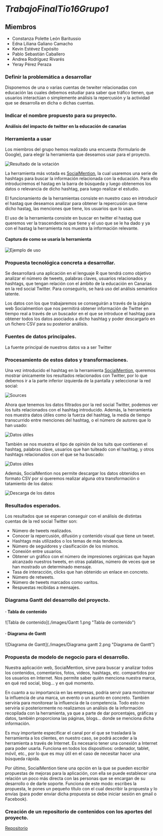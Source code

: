 # *TrabajoFinalTio16Grupo1*

## Miembros
+ Constanza Polette León Baritussio
+ Edna Liliana Galiano Camacho
+ Kevin Estévez Expósito
+ Pablo Sebastián Caballero
+ Andrea Rodríguez Rivarés
+ Yeray Pérez Peraza

### Definir la problemática a desarrollar

Disponemos de una o varias cuentas de twwiter relacionadas con educación las cuales debemos estudiar para
saber que tráfico tienen, que usuarios interactúan o simplemente análisis la repercusión y la actividad que se
desarrolla en dicha o dichas cuentas.

### Indicar el nombre propuesto para su proyecto.

**Análisis del impacto de twitter en la educación de canarias**


### Herramienta a usar

Los miembros del grupo hemos realizado una encuesta (formulario de Google), para elegir la herramienta que deseamos 
usar para el proyecto. 

![Resultado de la votación](./images/votacion.png "Resultado de las votaciones")

La herramienta más votada es [SocialMention](http://www.socialmention.com "SocialMention"), la cual usaremos 
una serie de hashtags para buscar la información relacionada con la educación. Para ello introduciremos el hastag en la barra de búsqueda y luego obtenemos los datos o relevancia de dicho hashtag, para luego realizar el estudio. 

El funcionamiento de la herramientas consiste en nuestro caso en introducir el hastag que deseamos analizar para obtener la repercusión que tiene dicho hastag, las menciones que tiene, los usuarios que lo usan. 

El uso de la herramienta consiste en buscar en twitter el hastag que queremos ver la trascendencia que tiene y el uso que se le ha dado y ya con el hastag la herramienta nos muestra la información relevante.

#### Captura de como se usaría la herramienta

![Ejemplo de uso](./images/socialmention..JPG "Pantallazo de uso de la web")

### Propuesta tecnológica concreta a desarrollar.

Se desarrollará una aplicación en el lenguaje R que tendrá como objetivo analizar el número de tweets, palabras claves, usuarios relacionados y hashtags, que tengan relación con el ámbito de la educación en Canarias en la red social Twitter. Para conseguirlo, se hará uso del análisis semántico latente.

Los datos con los que trabajaremos se conseguirán a través de la página web Socialmention que nos permitirá obtener información de Twitter en tiempo real a través de un buscador en el que se introduce el hashtag para obtener todos los datos asociados a dicho hashtag y poder descargarlo en un fichero CSV para su posterior análisis.

### Fuentes de datos principales.

La fuente principal de nuestros datos va a ser Twitter 

### Procesamiento de estos datos y transformaciones.

Una vez introducido el hashtag en la herramienta [SocialMention](http://www.socialmention.com "SocialMention"), queremos mostrar únicamente los resultados relacionados con Twitter, por lo que debemos ir a la parte inferior izquierda de la pantalla y seleccionar la red social:

![Sources](./images/sources.png "Sources")

Ahora que tenemos los datos filtrados por la red social Twitter, podemos ver los tuits relacionados con el hashtag introducido. Además, la herramienta nos muestra datos útiles como la fuerza del hashtag, la media de tiempo transcurrido entre menciones del hashtag, o el número de autores que lo han usado:

![Datos útiles](./images/useful_data_1.png "Datos útiles")

También se nos muestra el tipo de opinión de los tuits que contienen el hashtag, palabras clave, usuarios que han tuiteado con el hashtag, y otros hashtags relacionados con el que se ha buscado:

![Datos útiles](./images/useful_data_2.png "Datos útiles")

Además, SocialMention nos permite descargar los datos obtenidos en formato CSV por si queremos realizar alguna otra transformación o tatamiento de los datos:

![Descarga de los datos](./images/data_download.png "Descarga de los datos")

### Resultados esperados. 
 Los resultados que se esperan conseguir con el análisis de distintas cuentas de la red social Twitter son:
+ Número de tweets realizados.
+ Conocer la repercusión, difusión y contenido visual que tiene un tweet.
+ Hashtags más utilizados o los temas de más tendencia.
+ Número de seguidores y clasificación de los mismos.
+ Conexión entre usuarios.
+ Obtener un gráfico con el número de impresiones orgánicas que hayan alcanzado nuestros tweets, en otras palabtas, número de veces que se han mostrado un determinado mensaje.
+ Tasa de interacción, clicks que han obtenido un enlace en concreto.
+ Número de retweets.
+ Número de tweets marcados como varitos.
+ Respuestas recibidas a mensajes.

### Diagrama Gantt del desarrollo del proyecto.

#### · Tabla de contenido

![Tabla de contenido](./images/Gantt 1.png "Tabla de contenido")

#### · Diagrama de Gantt

![Diagrama de Gantt](./images/Diagrama gantt 2.png "Diagrama de Gantt")

### Propuesta de modelo de negocio para el desarrollo.
Nuestra aplicación web, SocialMention, sirve para buscar y analizar todos los contenidos, comentarios, fotos, videos, hashtags, etc. compartidos por los usuarios en Internet. Nos permite saber quién menciona nuestra marca, en qué red social, blog... y en qué momento.

En cuanto a su importancia en las empresas, podría servir para monitorear la influencia de una marca, un evento o un asunto en concreto. También serviría para monitorear la influencia de la competencia. Todo esto no serviría si posteriormente no realizamos un análisis de la información recopilada con la herramienta, ya que a parte de dar porcentajes, gráficas y datos, también proporciona las páginas, blogs... donde se menciona dicha información.

Es muy importante especificar el canal por el que se trasladará la herramienta a los clientes, en nuestro caso, se podrá acceder a la herramienta a través de Internet. Es necesario tener una conexión a Internet para poder usarla. Funciona en todos los dispositivos: ordenador, tablet, móvil, etc., por lo que es muy útil en el caso de necesitar hacer una búsqueda rápida.

Por último, SocialMention tiene una opción en la que se pueden escribir propuestas de mejoras para la aplicación, con ella se puede establecer una relación un poco más directa con las personas que se encargan de su desarrollo o de darle soporte. Funciona de este modo: escribes la propuesta, le pones un pequeño título con el cual describir la propuesta y lo envías (para poder enviar dicha propuesta se debe iniciar sesión en gmail o Facebook).

### Creación de un repositorio de contenidos con los aportes del proyecto.

[Repositorio](https://github.com/alu0100783612/PrabajoFinalTio16Grupo1 "Enlace al ropositorio en github")
